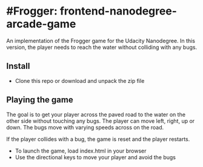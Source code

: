 #Frogger: frontend-nanodegree-arcade-game
===============================

An implementation of the Frogger game for the Udacity Nanodegree. In this version, the player needs to reach the water without colliding with any bugs.

## Install
* Clone this repo or download and unpack the zip file

## Playing the game
The goal is to get your player across the paved road to the water on the other side without touching any bugs. The player can move left, right, up or down. The bugs move with varying speeds across on the road.

If the player collides with a bug, the game is reset and the player restarts.

- To launch the game, load index.html in your browser
- Use the directional keys to move your player and avoid the bugs
